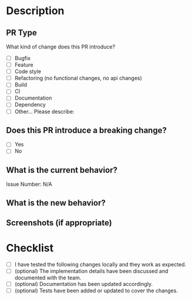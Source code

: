 <!--- Provide a general summary of your changes in the Title above, the title should be angular commit compliant https://github.com/angular/angular/blob/main/contributing-docs/commit-message-guidelines.md -->

# Description

## PR Type

What kind of change does this PR introduce?

<!-- Please check the one that applies to this PR using "x". -->

- [ ] Bugfix
- [ ] Feature
- [ ] Code style
- [ ] Refactoring (no functional changes, no api changes)
- [ ] Build
- [ ] CI
- [ ] Documentation
- [ ] Dependency
- [ ] Other... Please describe:

## Does this PR introduce a breaking change?
<!--- If yes, please add the label `💥 Breaking Change` -->

- [ ] Yes
- [ ] No

<!-- If this PR contains a breaking change, please describe the impact and migration path for existing applications below. When possible describe it in a documentation -->

## What is the current behavior?
<!-- Please describe the current behavior that you are modifying, or link to a relevant issue. -->
<!--- Please link to the issue here: -->

Issue Number: N/A

## What is the new behavior?
<!--- Describe your changes in detail, this can be the list of changes you made, or a description of the changes you made -->
<!--- This could be, for example, the list of commit messages you made -->

## Screenshots (if appropriate)

# Checklist

<!--- Go over all the following points, and put an `x` in all the boxes that apply. -->
<!--- If you're unsure about any of these, don't hesitate to ask. We're here to help! -->
- [ ] I have tested the following changes locally and they work as expected.
- [ ] (optional) The implementation details have been discussed and documented with the team.
- [ ] (optional) Documentation has been updated accordingly.
- [ ] (optional) Tests have been added or updated to cover the changes.
